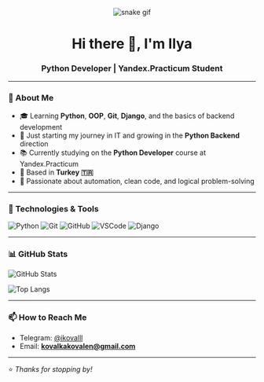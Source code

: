 <div align="center">

![snake gif](https://github.com/ikovalll/ikovalll/blob/output/dist/github-snake-dark.svg)

</div>

<h1 align="center">Hi there 👋, I'm Ilya</h1>
<h3 align="center">Python Developer | Yandex.Practicum Student</h3>

---

### 🧠 About Me  
- 🎓 Learning **Python**, **OOP**, **Git**, **Django**, and the basics of backend development  
- 🚀 Just starting my journey in IT and growing in the **Python Backend** direction  
- 📚 Currently studying on the **Python Developer** course at Yandex.Practicum  
- 📍 Based in **Turkey 🇹🇷**  
- 💬 Passionate about automation, clean code, and logical problem-solving  

---

### 🧰 Technologies & Tools
![Python](https://img.shields.io/badge/Python-3776AB?style=for-the-badge&logo=python&logoColor=white)
![Git](https://img.shields.io/badge/Git-F05032?style=for-the-badge&logo=git&logoColor=white)
![GitHub](https://img.shields.io/badge/GitHub-181717?style=for-the-badge&logo=github&logoColor=white)
![VSCode](https://img.shields.io/badge/VS_Code-0078D4?style=for-the-badge&logo=visual-studio-code&logoColor=white)
![Django](https://img.shields.io/badge/Django-092E20?style=for-the-badge&logo=django&logoColor=white)


---

### 📊 GitHub Stats
![GitHub Stats](https://github-readme-stats.vercel.app/api?username=ikovalll&show_icons=true&theme=tokyonight)

![Top Langs](https://github-readme-stats.vercel.app/api/top-langs/?username=ikovalll&layout=compact&theme=tokyonight)

---

### 📫 How to Reach Me  
- Telegram: [@ikovalll](https://t.me/ikovalll)  
- Email: **kovalkakovalen@gmail.com**

---

⭐️ _Thanks for stopping by!_


